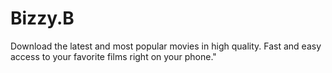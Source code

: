 # Bizzy.B
Download the latest and most popular movies in high quality. Fast and easy access to your favorite films right on your phone."
